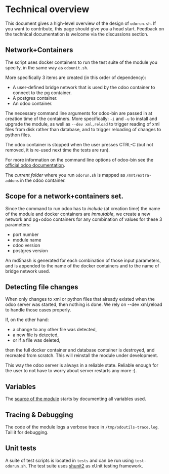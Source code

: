 # Technical overview

This document gives a high-level overview of the design of `odorun.sh`. If you want to contribute, this page should give you a head start.
Feedback on the technical documentation is welcome via the discussions section. 

## Network+Containers

The script uses docker containers to run the test suite of the module you specify, in the same way as `odounit.sh`.

More specifically 3 items are created (in this order of dependency):

* A user-defined bridge network that is used by the odoo container to connect to the pg container.
* A postgres container.
* An odoo container.

The necessary command line arguments for odoo-bin are passed in at creation time of the containers. More specifically: `-i` and `-u` to install and upgrade the module, as well as `--dev xml,reload` to trigger reading of xml files from disk rather than database, and to trigger reloading of changes to python files.

The odoo container is stopped when the user presses CTRL-C (but not removed, it is re-used next time the tests are run).

For more information on the command line options of odoo-bin see the [official odoo documentation](https://www.odoo.com/documentation/master/developer/cli.html).

The *current folder* where you run `odorun.sh` is mapped as `/mnt/extra-addons` in the odoo container.

## Scope for a network+containers set.

Since the command to run odoo has to *include* (at creation time) the name of the module and docker containers are *immutable*, we create a new network and pg+odoo containers for any combination of values for these 3 parameters:

* port number
* module name
* odoo version
* postgres version

An md5hash is generated for each combination of those input parameters, and is appended to the name of the docker containers and to the name of bridge network used.

## Detecting file changes

When only changes to xml or python files that already existed when the odoo server was started, then nothing is done. We rely on --dev xml,reload to handle those cases properly.

If, on the other hand:

* a change to any other file was detected,
* a new file is detected, 
* or if a file was deleted, 

then the full docker container and database container is destroyed, and recreated from scratch. This will reinstall the module under development.

This way the odoo server is always in a reliable state. Reliable enough for the user to not have to worry about server restarts any more :).

## Variables

The [source of the module](/odounit.sh) starts by documenting all variables used.

## Tracing & Debugging

The code of the module logs a verbose trace in `/tmp/odoutils-trace.log`. Tail it for debugging.

## Unit tests

A suite of test scripts is located in `tests` and can be run using `test-odorun.sh`. The test suite uses [shunit2](https://github.com/kward/shunit2) as xUnit testing framework.